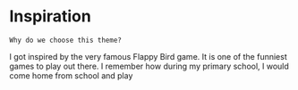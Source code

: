 # Inspiration
    Why do we choose this theme?
    
I got inspired by the very famous Flappy Bird game. It is one of the funniest games to play out there. I remember how during my primary school, I would come home from school and play
